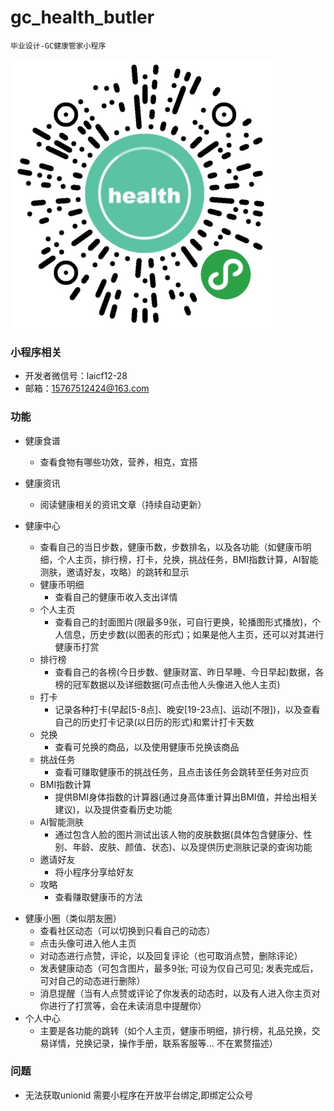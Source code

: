 # gc_health_butler
	毕业设计-GC健康管家小程序
	
![image](https://github.com/1458428190/gc_health_butler/blob/master/files/qr_code.png?raw=true)

### 小程序相关
  - 开发者微信号：laicf12-28
  - 邮箱：15767512424@163.com

### 功能
  - 健康食谱
    * 查看食物有哪些功效，营养，相克，宜搭

  - 健康资讯
    * 阅读健康相关的资讯文章（持续自动更新）

  - 健康中心
    * 查看自己的当日步数，健康币数，步数排名，以及各功能（如健康币明细，个人主页，排行榜，打卡，兑换，挑战任务，BMI指数计算，AI智能测肤，邀请好友，攻略）的跳转和显示
     - 健康币明细
       * 查看自己的健康币收入支出详情
     - 个人主页
       * 查看自己的封面图片(限最多9张，可自行更换，轮播图形式播放)，个人信息，历史步数(以图表的形式)；如果是他人主页，还可以对其进行健康币打赏
     - 排行榜
       * 查看自己的各榜(今日步数、健康财富、昨日早睡、今日早起)数据，各榜的冠军数据以及详细数据(可点击他人头像进入他人主页)
     - 打卡
       * 记录各种打卡(早起[5-8点]、晚安[19-23点]、运动[不限])，以及查看自己的历史打卡记录(以日历的形式)和累计打卡天数
     - 兑换
       - 查看可兑换的商品，以及使用健康币兑换该商品
     - 挑战任务
       - 查看可赚取健康币的挑战任务，且点击该任务会跳转至任务对应页
     - BMI指数计算
       - 提供BMI身体指数的计算器(通过身高体重计算出BMI值，并给出相关建议)，以及提供查看历史功能
     - AI智能测肤
       - 通过包含人脸的图片测试出该人物的皮肤数据(具体包含健康分、性别、年龄、皮肤、颜值、状态)、以及提供历史测肤记录的查询功能
     - 邀请好友
       - 将小程序分享给好友
     - 攻略
       - 查看赚取健康币的方法
* 健康小圈（类似朋友圈）
  * 查看社区动态（可以切换到只看自己的动态）
  * 点击头像可进入他人主页
  * 对动态进行点赞，评论，以及回复评论（也可取消点赞，删除评论）
  * 发表健康动态（可包含图片，最多9张; 可设为仅自己可见; 发表完成后，可对自己的动态进行删除）
  * 消息提醒（当有人点赞或评论了你发表的动态时，以及有人进入你主页对你进行了打赏等，会在未读消息中提醒你）
* 个人中心
  * 主要是各功能的跳转（如个人主页，健康币明细，排行榜，礼品兑换，交易详情，兑换记录，操作手册，联系客服等... 不在累赘描述）

### 问题
  - 无法获取unionid
      需要小程序在开放平台绑定,即绑定公众号
